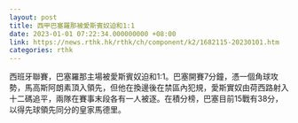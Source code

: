 ```yaml
---
layout: post
title: 西甲巴塞羅那被愛斯賓奴迫和1:1
date: 2023-01-01 07:22:34.000000000 +08:00
link: https://news.rthk.hk/rthk/ch/component/k2/1682115-20230101.htm
categories: rthk
---
```


西班牙聯賽，巴塞羅那主場被愛斯賓奴迫和1:1。巴塞開賽7分鐘，憑一個角球攻勢，馬高斯阿朗素頂入領先，但他在換邊後在禁區內犯規，愛斯實奴由荷西路射入十二碼追平，兩隊在賽事末段各有一人被逐。在積分榜，巴塞目前15戰有38分，以得先球領先同分的皇家馬德里。
